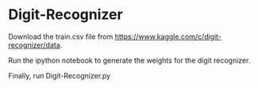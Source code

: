 # Digit-Recognizer

Download the train.csv file from https://www.kaggle.com/c/digit-recognizer/data.

Run the ipython notebook to generate the weights for the digit recognizer.

Finally, run Digit-Recognizer.py
